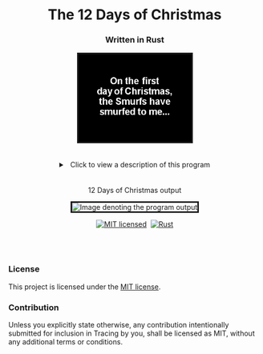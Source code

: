 <h1 align="center">The 12 Days of Christmas
  <h3 align="center">Written in Rust</h3>
</h1>
<p align="center"> 
        <img src = "images/Twelve_Smurfs_Of_Christmas.gif" alt="Image denoting the 12 Smurfs of Christmas"
          width="225"
          height="175"
          border="3"
        />
</p>

<br>
<details>
  <summary align="center">&ensp;Click to view a description of this program </summary><p></p>
  
  &ensp;&ensp;Programatically, "The 12 Days of Christmas" has been constructed in different programming languages and in multiple ways.&ensp;&ensp;What follows is my rendition as written using the Rust language.
  <br>
  <br>
  &ensp;&ensp;Within the for loop of the main function, each of the inclusive 12 days is being passed to the gen_verse function.&ensp;The first line within gen_verse formats the day/number argument as an ordinal number, i.e. (1st, 2nd, 3rd, 4th, ...) and assigns the value to the variable 'ordinal_suffix'.&ensp; &ensp;Next, work is performed with the one consistent phrase in the lyric _"On the {} day of Christmas my true love sent to me:"._&ensp;&ensp;This phrase is converted, along with the ordinal_suffix variable, into a string using the format! macro, which is assigned to the variable 'begin'.
  <br>
  <br>
  &ensp;&ensp;The final piece of the function deals with displaying the Christmas presents.&ensp;&ensp;A constant array housing the gifts is constructed in decending order.&ensp;&ensp;After skipping '12 - n' items in the array, beginning with the first item, which is "Twelve drummers drumming", the remaining items are iterated over for that day and any previous day(s).&ensp;&ensp;For each iteration, a new line character is appended and then the lyric is appended to the 'begin' variable.&ensp;&ensp;At the completion of that days' iteration, the 'begin' variable is returned from the gen_verse function to the calling function and printed.&ensp;&ensp;This process is completed for each 'day' value passed to gen_verse.&ensp;&ensp;The output can be viewed in the image below.
  <br>
  <br>
  Thanks for reading and do reach out and let me know if you have any questions or concerns.&nbsp;&nbsp;Click 'Star' if you like the program.&nbsp;&nbsp;All suggestions, constructive, even non-constructive, will be welcomed.<img src = "images/ok.png" alt="Image denoting Ok"
          width="30"
          height="20"
          border="0"
        />&nbsp;&nbsp;The source code can be viewed in the [src/main](https://github.com/nagashi/xmas_carol/blob/main/src/main.rs) folder for those unfamiliar with the Rust language.
 </details>  
<br><br>
<div align="center">12 Days of Christmas output</div>
<p align="center">
        <img src = "images/output.gif" alt="Image denoting the program output"
          width="225"
          height="175"
          border="3"
        />
</p>
<div align="center"> 

[![MIT licensed][mit-badge]][mit-url]&nbsp;&nbsp;[![Rust](https://img.shields.io/badge/rust-%23000000.svg?style=for-the-badge&logo=rust&logoColor=white)](https://www.rust-lang.org/)

</div>
<br>
<br>
<p>

### License

This project is licensed under the&nbsp;[MIT license](LICENSE).

[mit-badge]: https://img.shields.io/badge/license-MIT-blue.svg
[mit-url]: LICENSE
### Contribution

Unless you explicitly state otherwise, any contribution intentionally submitted
for inclusion in Tracing by you, shall be licensed as MIT, without any additional
terms or conditions.

</p>
